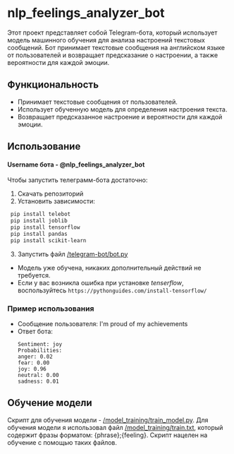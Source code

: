 # nlp_feelings_analyzer_bot

Этот проект представляет собой Telegram-бота, который использует модель машинного обучения для анализа настроений текстовых сообщений. Бот принимает текстовые сообщения на английском языке от пользователей и возвращает предсказание о настроении, а также вероятности для каждой эмоции.

## Функциональность

- Принимает текстовые сообщения от пользователей.
- Использует обученную модель для определения настроения текста.
- Возвращает предсказанное настроение и вероятности для каждой эмоции.

## Использование
#### Username бота - @nlp_feelings_analyzer_bot

Чтобы запустить телеграмм-бота достаточно:
1. Cкачать репозиторий
2. Установить зависимости:
 ```bash
  pip install telebot
  pip install joblib
  pip install tensorflow
  pip install pandas
  pip install scikit-learn
  ```
3. Запустить файл [/telegram-bot/bot.py](telegram_bot/bot.py)
- Модель уже обучена, никаких дополнительный действий не требуется.
- Если у вас возникла ошибка при установке *tenserflow*, воспользуйтесь ```https://pythonguides.com/install-tensorflow/```

### Пример использования
- Сообщение пользователя: I'm proud of my achievements
- Ответ бота:
  ```
  Sentiment: joy
  Probabilities:
  anger: 0.02
  fear: 0.00
  joy: 0.96
  neutral: 0.00
  sadness: 0.01
  ```

## Обучение модели
Скрипт для обучения модели - [/model_training/train_model.py](model_training/train_model.py). Для обучения модели я использовал файл [/model_training/train.txt](/model_training/train.txt), который содержит фразы форматом: {phrase};{feeling}. Скрипт нацелен на обучение с помощью таких файлов. 
